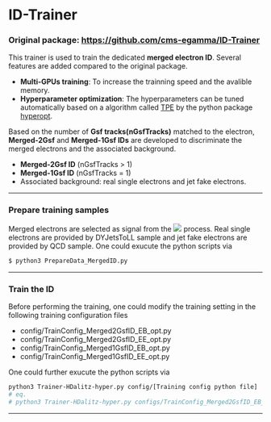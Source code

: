 # ID-Trainer

### Original package: https://github.com/cms-egamma/ID-Trainer
This trainer is used to train the dedicated **merged electron ID**. Several features are added compared to the original package.
-  **Multi-GPUs training**: To increase the trainning speed and the avalible memory.
-  **Hyperparameter  optimization**: The hyperparameters can be tuned automatically based on a algorithm called [TPE](https://journals.sagepub.com/doi/pdf/10.1177/0020294020932347](https://proceedings.neurips.cc/paper/2011/file/86e8f7ab32cfd12577bc2619bc635690-Paper.pdf)) by the python package [hyperopt](https://github.com/hyperopt/hyperopt).

Based on the number of **Gsf tracks(nGsfTracks)** matched to the electron, **Merged-2Gsf** and **Merged-1Gsf IDs** are developed to discriminate the merged electrons and the associated background.
-  **Merged-2Gsf ID** (nGsfTracks > 1)
-  **Merged-1Gsf ID** (nGsfTracks = 1)
-  Associated background: real single electrons and jet fake electrons.
---

### Prepare training samples
Merged electrons are selected as signal from the <img src="https://render.githubusercontent.com/render/math?math=\gamma^*\rightarrow ee"> process. Real single electrons are provided by DYJetsToLL sample and jet fake electrons are provided by QCD sample. One could exucute the python scripts via
```bash
$ python3 PrepareData_MergedID.py
```
---

### Train the ID
Before performing the training, one could modify the training setting in the following training configuration files
- config/TrainConfig_Merged2GsfID_EB_opt.py
- config/TrainConfig_Merged2GsfID_EE_opt.py
- config/TrainConfig_Merged1GsfID_EB_opt.py
- config/TrainConfig_Merged1GsfID_EE_opt.py

One could further exucute the python scripts via
```bash
python3 Trainer-HDalitz-hyper.py config/[Training config python file]
# eq.
# python3 Trainer-HDalitz-hyper.py configs/TrainConfig_Merged2GsfID_EB_opt
```

---
